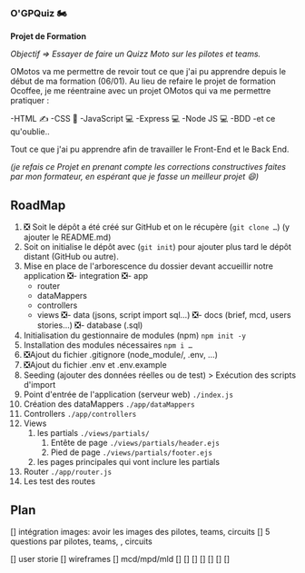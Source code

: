### O'GPQuiz 🏍️

**Projet de Formation**

*Objectif => Essayer de faire un Quizz Moto sur les pilotes et teams.*

OMotos va me permettre de revoir tout ce que j'ai pu apprendre depuis le début de ma formation (06/01).
Au lieu de refaire le projet de formation Ocoffee, je me réentraine avec un projet OMotos qui va me permettre
pratiquer : 

-HTML ✍️
-CSS 🌈
-JavaScript 💻
-Express 💻
-Node JS 💻
-BDD 
-et ce qu'oublie..

Tout ce que j'ai pu apprendre afin de travailler le Front-End et le Back End.

*(je refais ce Projet en prenant compte les corrections constructives faites par mon formateur, en espérant que je fasse un meilleur projet 😄)*

## RoadMap 


1. ❎   Soit le dépôt a été créé sur GitHub et on le récupère (`git clone …`) (y ajouter le README.md)
2. Soit on initialise le dépôt avec (`git init`) pour ajouter plus tard le dépôt distant (GitHub ou autre).
3. Mise en place de l'arborescence du dossier devant accueillir notre application
    ❎- integration
    ❎- app
      - router
      - dataMappers
      - controllers
      - views
    ❎- data (jsons, script import sql…)
    ❎- docs (brief, mcd, users stories…)
    ❎- database (.sql)
4. Initialisation du gestionnaire de modules (npm) `npm init -y`
5. Installation des modules nécessaires `npm i …`
6. ❎Ajout du fichier .gitignore (node_module/, .env, …)
7. ❎Ajout du fichier .env et .env.example
8. Seeding (ajouter des données réelles ou de test) > Exécution des scripts d'import
9. Point d'entrée de l'application (serveur web) `./index.js`
10. Création des dataMappers `./app/dataMappers`
11. Controllers `./app/controllers`
12. Views
    1. les partials `./views/partials/`
        1. Entête de page `./views/partials/header.ejs`
        2. Pied de page `./views/partials/footer.ejs`
    2. les pages principales qui vont inclure les partials
13. Router `./app/router.js`
14. Les test des routes

## Plan

[] intégration images: avoir les images des pilotes, teams, circuits
[] 5 questions par pilotes, teams, , circuits

[] user storie
[] wireframes
[] mcd/mpd/mld
[] 
[]
[]
[]
[]
[]
[]


